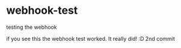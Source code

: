 # webhook-test
testing the webhook

if you see this the webhook test worked. It really did! :D
2nd commit
